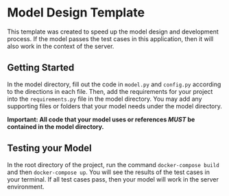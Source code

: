 # Model Design Template

This template was created to speed up the model design and development process.
If the model passes the test cases in this application, then it will also work in
the context of the server.

## Getting Started
In the model directory, fill out the code in `model.py` and `config.py` according to
the directions in each file. Then, add the requirements for your project into the
`requirements.py` file in the model directory. You may add any supporting files or
folders that your model needs under the model directory.

**Important: All code that your model uses or references *MUST* be contained in the
model directory.**

## Testing your Model

In the root directory of the project, run the command `docker-compose build` and then
`docker-compose up`. You will see the results of the test cases in your terminal. If all
test cases pass, then your model will work in the server environment.